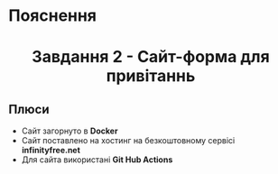 # Пояснення
<h1 align="center">Завдання 2 - Сайт-форма для привітаннь</h1>

## Плюси

- Сайт загорнуто в **Docker**
- Сайт поставлено на хостинг на безкоштовному сервісі **infinityfree.net**
- Для сайта використані **Git Hub Actions**
